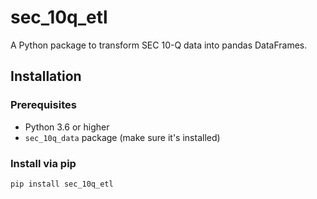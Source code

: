 # sec_10q_etl

A Python package to transform SEC 10-Q data into pandas DataFrames.

## Installation

### Prerequisites

- Python 3.6 or higher
- `sec_10q_data` package (make sure it's installed)

### Install via pip

```bash
pip install sec_10q_etl